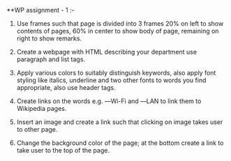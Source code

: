 **WP assignment - 1 :- 

1.	Use frames such that page is divided into 3 frames 20% on left to show contents of pages, 60% in center to show body of page, remaining on right to show remarks.

2.	Create a webpage with HTML describing your department use paragraph and list tags.

3.	Apply various colors to suitably distinguish keywords, also apply font styling like italics, underline and two other fonts to words you find appropriate, also use header tags.

4.	Create links on the words e.g. ―Wi-Fi and ―LAN to link them to Wikipedia pages.

5.	Insert an image and create a link such that clicking on image takes user to other page.

6.	Change the background color of the page; at the bottom create a link to take user to the top of the page.   
